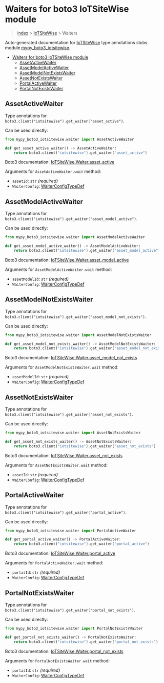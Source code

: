 # Waiters for boto3 IoTSiteWise module

> [Index](..) > [IoTSiteWise](.) > Waiters

Auto-generated documentation for
[IoTSiteWise](https://boto3.amazonaws.com/v1/documentation/api/1.17.71/reference/services/iotsitewise.html#IoTSiteWise)
type annotations stubs module
[mypy_boto3_iotsitewise](https://pypi.org/project/mypy-boto3-iotsitewise/).

- [Waiters for boto3 IoTSiteWise module](#waiters-for-boto3-iotsitewise-module)
  - [AssetActiveWaiter](#assetactivewaiter)
  - [AssetModelActiveWaiter](#assetmodelactivewaiter)
  - [AssetModelNotExistsWaiter](#assetmodelnotexistswaiter)
  - [AssetNotExistsWaiter](#assetnotexistswaiter)
  - [PortalActiveWaiter](#portalactivewaiter)
  - [PortalNotExistsWaiter](#portalnotexistswaiter)

## AssetActiveWaiter

Type annotations for `boto3.client("iotsitewise").get_waiter("asset_active")`.

Can be used directly:

```python
from mypy_boto3_iotsitewise.waiter import AssetActiveWaiter

def get_asset_active_waiter() -> AssetActiveWaiter:
    return boto3.client("iotsitewise").get_waiter("asset_active")
```

Boto3 documentation:
[IoTSiteWise.Waiter.asset_active](https://boto3.amazonaws.com/v1/documentation/api/1.17.71/reference/services/iotsitewise.html#IoTSiteWise.Waiter.asset_active)

Arguments for `AssetActiveWaiter.wait` method:

- `assetId`: `str` *(required)*
- `WaiterConfig`: [WaiterConfigTypeDef](./type_defs.md#waiterconfigtypedef)

## AssetModelActiveWaiter

Type annotations for
`boto3.client("iotsitewise").get_waiter("asset_model_active")`.

Can be used directly:

```python
from mypy_boto3_iotsitewise.waiter import AssetModelActiveWaiter

def get_asset_model_active_waiter() -> AssetModelActiveWaiter:
    return boto3.client("iotsitewise").get_waiter("asset_model_active")
```

Boto3 documentation:
[IoTSiteWise.Waiter.asset_model_active](https://boto3.amazonaws.com/v1/documentation/api/1.17.71/reference/services/iotsitewise.html#IoTSiteWise.Waiter.asset_model_active)

Arguments for `AssetModelActiveWaiter.wait` method:

- `assetModelId`: `str` *(required)*
- `WaiterConfig`: [WaiterConfigTypeDef](./type_defs.md#waiterconfigtypedef)

## AssetModelNotExistsWaiter

Type annotations for
`boto3.client("iotsitewise").get_waiter("asset_model_not_exists")`.

Can be used directly:

```python
from mypy_boto3_iotsitewise.waiter import AssetModelNotExistsWaiter

def get_asset_model_not_exists_waiter() -> AssetModelNotExistsWaiter:
    return boto3.client("iotsitewise").get_waiter("asset_model_not_exists")
```

Boto3 documentation:
[IoTSiteWise.Waiter.asset_model_not_exists](https://boto3.amazonaws.com/v1/documentation/api/1.17.71/reference/services/iotsitewise.html#IoTSiteWise.Waiter.asset_model_not_exists)

Arguments for `AssetModelNotExistsWaiter.wait` method:

- `assetModelId`: `str` *(required)*
- `WaiterConfig`: [WaiterConfigTypeDef](./type_defs.md#waiterconfigtypedef)

## AssetNotExistsWaiter

Type annotations for
`boto3.client("iotsitewise").get_waiter("asset_not_exists")`.

Can be used directly:

```python
from mypy_boto3_iotsitewise.waiter import AssetNotExistsWaiter

def get_asset_not_exists_waiter() -> AssetNotExistsWaiter:
    return boto3.client("iotsitewise").get_waiter("asset_not_exists")
```

Boto3 documentation:
[IoTSiteWise.Waiter.asset_not_exists](https://boto3.amazonaws.com/v1/documentation/api/1.17.71/reference/services/iotsitewise.html#IoTSiteWise.Waiter.asset_not_exists)

Arguments for `AssetNotExistsWaiter.wait` method:

- `assetId`: `str` *(required)*
- `WaiterConfig`: [WaiterConfigTypeDef](./type_defs.md#waiterconfigtypedef)

## PortalActiveWaiter

Type annotations for `boto3.client("iotsitewise").get_waiter("portal_active")`.

Can be used directly:

```python
from mypy_boto3_iotsitewise.waiter import PortalActiveWaiter

def get_portal_active_waiter() -> PortalActiveWaiter:
    return boto3.client("iotsitewise").get_waiter("portal_active")
```

Boto3 documentation:
[IoTSiteWise.Waiter.portal_active](https://boto3.amazonaws.com/v1/documentation/api/1.17.71/reference/services/iotsitewise.html#IoTSiteWise.Waiter.portal_active)

Arguments for `PortalActiveWaiter.wait` method:

- `portalId`: `str` *(required)*
- `WaiterConfig`: [WaiterConfigTypeDef](./type_defs.md#waiterconfigtypedef)

## PortalNotExistsWaiter

Type annotations for
`boto3.client("iotsitewise").get_waiter("portal_not_exists")`.

Can be used directly:

```python
from mypy_boto3_iotsitewise.waiter import PortalNotExistsWaiter

def get_portal_not_exists_waiter() -> PortalNotExistsWaiter:
    return boto3.client("iotsitewise").get_waiter("portal_not_exists")
```

Boto3 documentation:
[IoTSiteWise.Waiter.portal_not_exists](https://boto3.amazonaws.com/v1/documentation/api/1.17.71/reference/services/iotsitewise.html#IoTSiteWise.Waiter.portal_not_exists)

Arguments for `PortalNotExistsWaiter.wait` method:

- `portalId`: `str` *(required)*
- `WaiterConfig`: [WaiterConfigTypeDef](./type_defs.md#waiterconfigtypedef)

